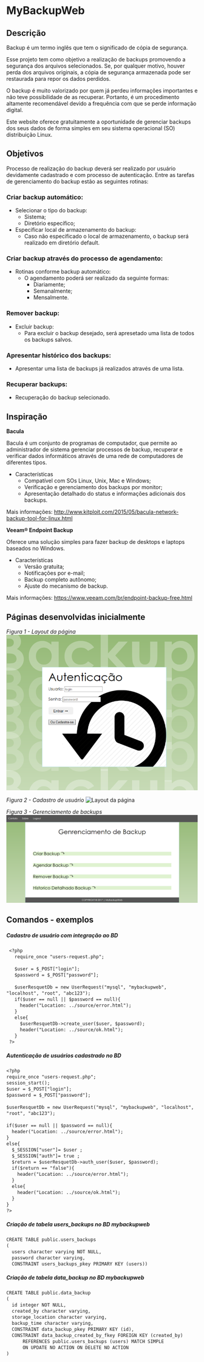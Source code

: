 # MyBackupWeb

## Descrição

Backup é um termo inglês que tem o significado de cópia de segurança.

Esse projeto tem como objetivo a realização de backups promovendo a segurança dos arquivos selecionados. Se, por qualquer motivo, houver perda dos arquivos originais, a cópia de segurança armazenada pode ser restaurada para repor os dados perdidos.  

O backup é muito valorizado por quem já perdeu informações importantes e não teve possibilidade de as recuperar. Portanto, é um procedimento altamente recomendável devido a frequência com que se perde informação digital.

Este website oferece gratuitamente a oportunidade de gerenciar backups dos seus dados de forma simples em seu sistema operacional (SO) distribuição Linux.

## Objetivos

Processo de realização do backup deverá ser realizado por usuário devidamente cadastrado e com processo de autenticação.
Entre as tarefas de gerenciamento do backup estão as seguintes rotinas:

 ### Criar backup automático:
  * Selecionar o tipo do backup: 
    * Sistema;
    * Diretório específico;
  * Especificar local de armazenamento do backup:
    * Caso não especificado o local de armazenamento, o backup será realizado em diretório default.

### Criar backup através do processo de agendamento:
 * Rotinas conforme backup automático:
   * O agendamento poderá ser realizado da seguinte formas:
     * Diariamente;
     * Semanalmente;
     * Mensalmente.

### Remover backup:
 * Excluir backup:
   * Para excluir o backup desejado, será apresetado uma lista de todos os backups salvos.

### Apresentar histórico dos backups:
 * Apresentar uma lista de backups já realizados através de uma lista.

### Recuperar backups:
 * Recuperação do backup selecionado.


## Inspiração

**Bacula**

Bacula é um conjunto de programas de computador, que permite ao administrador de sistema gerenciar processos de backup, recuperar e verificar dados informáticos através de uma rede de computadores de diferentes tipos.

* Características
  * Compatível com SOs Linux, Unix, Mac e Windows;
  * Verificação e gerenciamento dos backups por monitor;
  * Apresentação detalhado do status e informações adicionais dos backups.

Mais informações: http://www.kitploit.com/2015/05/bacula-network-backup-tool-for-linux.html


**Veeam® Endpoint Backup**

Oferece uma solução simples para fazer backup de desktops e laptops baseados no Windows.

* Características
  * Versão gratuita;
  * Notificações por e-mail;
  * Backup completo autônomo;
  * Ajuste do mecanismo de backup.

Mais informações: https://www.veeam.com/br/endpoint-backup-free.html

## Páginas desenvolvidas inicialmente

*Figura 1 - Layout da página*
![Layout da página](img/Inicio_Mybackupweb.PNG)

*Figura 2 - Cadastro de usuário*
![Layout da página](img/Cadastro_Usuário.PNG)

*Figura 3 - Gerenciamento de backups*
![Layout da página](img/Mybackupweb.PNG)

## Comandos - exemplos 
##### Cadastro de usuário com integração ao BD

     <?php
       require_once "users-request.php";

       $user = $_POST["login"];
       $password = $_POST["password"];

       $userResquetDb = new UserRequest("mysql", "mybackupweb", "localhost", "root", "abc123");
       if($user == null || $password == null){
         header("Location: ../source/error.html");
       }
       else{
         $userResquetDb->create_user($user, $password);
         header("Location: ../source/ok.html");
       }
     ?>

##### Autenticação de usuários cadastrado no BD
    <?php
    require_once "users-request.php";
    session_start();
    $user = $_POST["login"];
    $password = $_POST["password"];

    $userResquetDb = new UserRequest("mysql", "mybackupweb", "localhost", "root", "abc123");

    if($user == null || $password == null){
      header("Location: ../source/error.html");
    }
    else{
      $_SESSION["user"]= $user ;
      $_SESSION["auth"]= true ;
      $return = $userResquetDb->auth_user($user, $password);
      if($return == "false"){
        header("Location: ../source/error.html");
      }
      else{
        header("Location: ../source/ok.html");
      }
    }
    ?>

##### Criação de tabela users_backups no BD mybackupweb

    CREATE TABLE public.users_backups
    (
      users character varying NOT NULL,
      password character varying,
      CONSTRAINT users_backups_pkey PRIMARY KEY (users))

##### Criação de tabela data_backup no BD mybackupweb

    CREATE TABLE public.data_backup
    (
      id integer NOT NULL,
      created_by character varying,
      storage_location character varying,
      backup_time character varying,
      CONSTRAINT data_backup_pkey PRIMARY KEY (id),
      CONSTRAINT data_backup_created_by_fkey FOREIGN KEY (created_by)
          REFERENCES public.users_backups (users) MATCH SIMPLE
          ON UPDATE NO ACTION ON DELETE NO ACTION
    )
